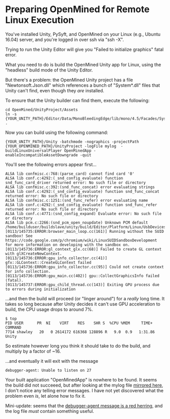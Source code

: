 # Preparing OpenMined for Remote Linux Execution

You've installed Unity, PySyft, and OpenMined on your Linux (e.g., Ubuntu 16.04) server, and you're logged in over ssh via "ssh -X".

Trying to run the Unity Editor will give you "Failed to initialize graphics" fatal error.

What you need to do is build the OpenMined Unity app for Linux, using the "headless" build mode of the Unity Editor.

But there's a problem: the OpenMined Unity project has a file "Newtonsoft.Json.dll" which references a bunch of "System*.dll" files that Unity can't find, even though they *are* installed.

To ensure that the Unity builder can find them, execute the following:

    cd OpenMined/UnityProject/Assets 
    ln -s {YOUR_UNITY_PATH}/Editor/Data/MonoBleedingEdge/lib/mono/4.5/Facades/System.*dll .

Now you can build using the following command:

    {YOUR_UNITY_PATH}/Unity -batchmode -nographics -projectPath {YOUR_OPENMINED_PATH}/UnityProject -logFile mylog  -buildLinuxUniversalPlayer OpenMinedApp -enableIncompatibleAssetDowngrade -quit

You'll see the following errors appear first...

    ALSA lib confmisc.c:768:(parse_card) cannot find card '0'
    ALSA lib conf.c:4292:(_snd_config_evaluate) function snd_func_card_driver returned error: No such file or directory
    ALSA lib confmisc.c:392:(snd_func_concat) error evaluating strings
    ALSA lib conf.c:4292:(_snd_config_evaluate) function snd_func_concat returned error: No such file or directory
    ALSA lib confmisc.c:1251:(snd_func_refer) error evaluating name
    ALSA lib conf.c:4292:(_snd_config_evaluate) function snd_func_refer returned error: No such file or directory
    ALSA lib conf.c:4771:(snd_config_expand) Evaluate error: No such file or directory
    ALSA lib pcm.c:2266:(snd_pcm_open_noupdate) Unknown PCM default
    /home/builduser/buildslave/unity/build/Editor/Platform/Linux/UsbDevices.cpp:UsbDevicesQuery
    [0113/145735:ERROR:browser_main_loop.cc(161)] Running without the SUID sandbox! See https://code.google.com/p/chromium/wiki/LinuxSUIDSandboxDevelopment for more information on developing with the sandbox on.
    [0113/145736:ERROR:gl_context_glx.cc(68)] Failed to create GL context with glXCreateNewContext.
    [0113/145736:ERROR:gpu_info_collector.cc(41)] gfx::GLContext::CreateGLContext failed
    [0113/145736:ERROR:gpu_info_collector.cc(95)] Could not create context for info collection.
    [0113/145736:ERROR:gpu_main.cc(402)] gpu::CollectGraphicsInfo failed (fatal).
    [0113/145737:ERROR:gpu_child_thread.cc(143)] Exiting GPU process due to errors during initialization

...and then the build will proceed (or "linger around") for a *really* long time.  It takes so long because after Unity decides it can't use GPU acceleration to build, the CPU usage drops to around 7%.   

    $ top
    PID USER      PR  NI    VIRT    RES    SHR S  %CPU %MEM     TIME+ COMMAND                                                                                                                       
    7714 shawley   20   0 2614172 616368 128896 R   9.0  0.9   1:31.86 Unity                                                                                                                         


So estimate however long you think it should take to do the build, and multiply by a factor of ~16.

...and eventually it will exit with the message

    debugger-agent: Unable to listen on 27
    
    
Your built application "OpenMinedApp" is nowhere to be found.  It seems the build did not succeeed, but after looking at the mylog file [mirrored here](http://hedges.belmont.edu/~shawley/latest_unity_build_log.txt), I don't notice any telling error messages.   I have not yet discovered what the problem even *is*, let alone how to fix it. 

Mini-update: seems that the [debugger-agent message is a red herring](https://forum.unity.com/threads/6572-debugger-agent-unable-to-listen-on-27.500387/), and the log file *must* contain something useful. 
